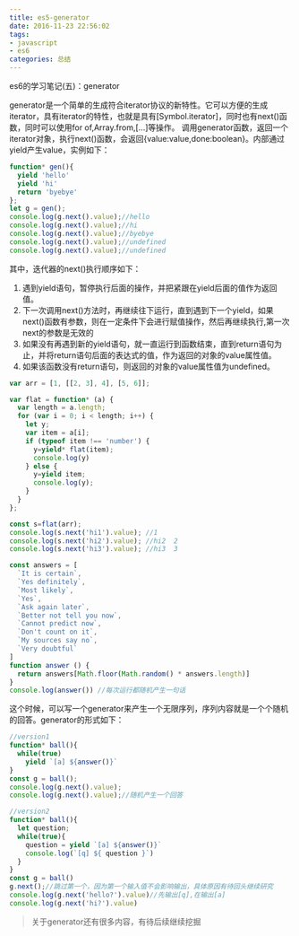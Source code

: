 ```yaml
---
title: es5-generator
date: 2016-11-23 22:56:02
tags:
- javascript
- es6
categories: 总结
---
```

es6的学习笔记(五)：generator
<!--more-->

generator是一个简单的生成符合iterator协议的新特性。它可以方便的生成iterator，具有iterator的特性，也就是具有[Symbol.iterator]，同时也有next()函数，同时可以使用for of,Array.from,[...]等操作。
调用generator函数，返回一个iterator对象，执行next()函数，会返回{value:value,done:boolean}。内部通过yield产生value，实例如下：

```js
function* gen(){
  yield 'hello'
  yield 'hi'
  return 'byebye'
};
let g = gen();
console.log(g.next().value);//hello
console.log(g.next().value);//hi
console.log(g.next().value);//byebye
console.log(g.next().value);//undefined
console.log(g.next().value);//undefined
```

其中，迭代器的next()执行顺序如下：
1. 遇到yield语句，暂停执行后面的操作，并把紧跟在yield后面的值作为返回值。
2. 下一次调用next()方法时，再继续往下运行，直到遇到下一个yield，如果next()函数有参数，则在一定条件下会进行赋值操作，然后再继续执行,第一次next的参数是无效的
3. 如果没有再遇到新的yield语句，就一直运行到函数结束，直到return语句为止，并将return语句后面的表达式的值，作为返回的对象的value属性值。
4. 如果该函数没有return语句，则返回的对象的value属性值为undefined。

```js
var arr = [1, [[2, 3], 4], [5, 6]];

var flat = function* (a) {
  var length = a.length;
  for (var i = 0; i < length; i++) {
    let y;
    var item = a[i];
    if (typeof item !== 'number') {
      y=yield* flat(item);
      console.log(y)
    } else {
      y=yield item;
      console.log(y);
    }
  }
};

const s=flat(arr);
console.log(s.next('hi1').value); //1
console.log(s.next('hi2').value); //hi2  2
console.log(s.next('hi3').value); //hi3  3
```

```js
const answers = [
  `It is certain`,
  `Yes definitely`,
  `Most likely`,
  `Yes`,
  `Ask again later`,
  `Better not tell you now`,
  `Cannot predict now`,
  `Don't count on it`,
  `My sources say no`,
  `Very doubtful`
]
function answer () {
  return answers[Math.floor(Math.random() * answers.length)]
}
console.log(answer()) //每次运行都随机产生一句话
```

这个时候，可以写一个generator来产生一个无限序列，序列内容就是一个个随机的回答。generator的形式如下：

```js
//version1
function* ball(){
  while(true)
    yield `[a] ${answer()}`
}
const g = ball();
console.log(g.next().value);
console.log(g.next().value);//随机产生一个回答

//version2
function* ball(){
  let question;
  while(true){
    question = yield `[a] ${answer()}`
    console.log(`[q] ${ question }`)
  }
}
const g = ball()
g.next();//跳过第一个，因为第一个输入值不会影响输出，具体原因有待回头继续研究
console.log(g.next('hello?').value)//先输出[q],在输出[a]
console.log(g.next('hi?').value)
```
> 关于generator还有很多内容，有待后续继续挖掘
